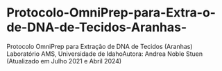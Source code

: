 # Protocolo-OmniPrep-para-Extra-o-de-DNA-de-Tecidos-Aranhas-
Protocolo OmniPrep para Extração de DNA de Tecidos (Aranhas)  Laboratório AMS, Universidade de IdahoAutora: Andrea Noble Stuen (Atualizado em Julho 2021 e Abril 2024)

